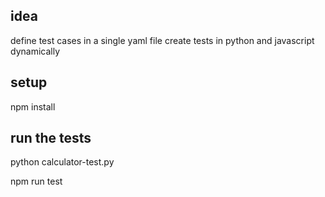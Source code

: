 ## idea
define test cases in a single yaml file 
create tests in python and javascript dynamically

## setup
npm install

## run the tests
python calculator-test.py

npm run test

